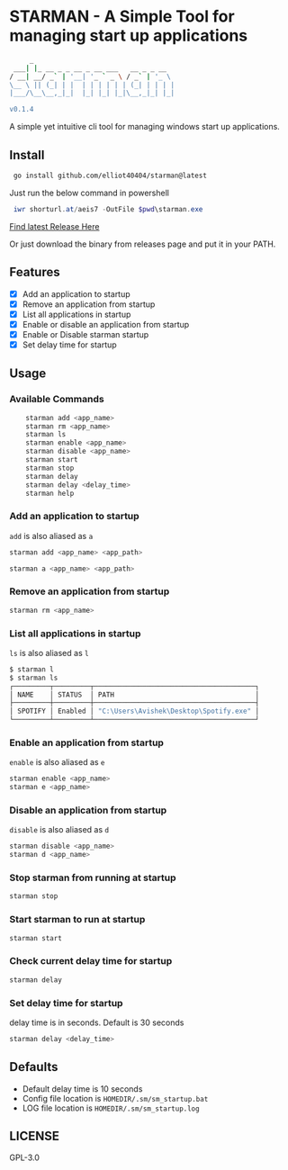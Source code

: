 # STARMAN - A Simple Tool for managing start up applications

```sh
     _
 ___| |_ __ _ _ __ _ __ ___   __ _ _ __
/ __| __/ _` | '__| '_ ` _ \ / _` | '_ \
\__ \ || (_| | |  | | | | | | (_| | | | |
|___/\__\__,_|_|  |_| |_| |_|\__,_|_| |_|

v0.1.4
```

A simple yet intuitive cli tool for managing windows start up applications.

## Install

```sh
 go install github.com/elliot40404/starman@latest
```

Just run the below command in powershell

```ps1
 iwr shorturl.at/aeis7 -OutFile $pwd\starman.exe
```

[Find latest Release Here](https://github.com/elliot40404/starman/releases/latest)

Or just download the binary from releases page and put it in your PATH.

## Features

- [x] Add an application to startup
- [x] Remove an application from startup
- [x] List all applications in startup
- [x] Enable or disable an application from startup
- [x] Enable or Disable starman startup
- [x] Set delay time for startup

## Usage

### Available Commands

```sh
    starman add <app_name>
    starman rm <app_name>
    starman ls
    starman enable <app_name>
    starman disable <app_name>
    starman start
    starman stop
    starman delay
    starman delay <delay_time>
    starman help
```

### Add an application to startup

`add` is also aliased as `a`

```sh
starman add <app_name> <app_path>
```

```sh
starman a <app_name> <app_path>
```

### Remove an application from startup

```sh
starman rm <app_name>
```

### List all applications in startup

`ls` is also aliased as `l`

```sh
$ starman l
$ starman ls
┌─────────┬─────────┬────────────────────────────────────────┐
│ NAME    │ STATUS  │ PATH                                   │
├─────────┼─────────┼────────────────────────────────────────┤
│ SPOTIFY │ Enabled │ "C:\Users\Avishek\Desktop\Spotify.exe" │
└─────────┴─────────┴────────────────────────────────────────┘
```

### Enable an application from startup

`enable` is also aliased as `e`

```sh
starman enable <app_name>
starman e <app_name>
```

### Disable an application from startup

`disable` is also aliased as `d`

```sh
starman disable <app_name>
starman d <app_name>
```

### Stop starman from running at startup

```sh
starman stop
```

### Start starman to run at startup

```sh
starman start
```

### Check current delay time for startup

```sh
starman delay
```

### Set delay time for startup

delay time is in seconds. Default is 30 seconds

```sh
starman delay <delay_time>
```

## Defaults

- Default delay time is 10 seconds
- Config file location is `HOMEDIR/.sm/sm_startup.bat`
- LOG file location is `HOMEDIR/.sm/sm_startup.log`

## LICENSE

GPL-3.0
